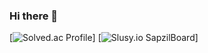 ### Hi there 👋

[![Solved.ac Profile](http://mazassumnida.wtf/api/generate_badge?boj=gusrl4025)]
[![Slusy.io SapzilBoard](http://localhost:3000/api/sapzil?userId=204)]
<!--
**gusrl4025/gusrl4025** is a ✨ _special_ ✨ repository because its `README.md` (this file) appears on your GitHub profile.

Here are some ideas to get you started:

- 🔭 I’m currently working on ...
- 🌱 I’m currently learning ...
- 👯 I’m looking to collaborate on ...
- 🤔 I’m looking for help with ...
- 💬 Ask me about ...
- 📫 How to reach me: ...
- 😄 Pronouns: ...
- ⚡ Fun fact: ...
-->

